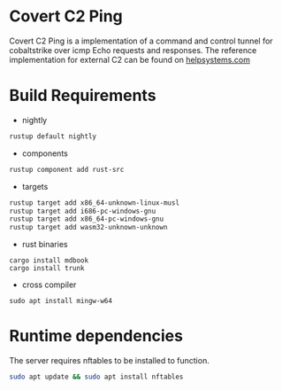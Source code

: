 # Covert C2 Ping

Covert C2 Ping is a implementation of a command and control tunnel for cobaltstrike
 over icmp Echo requests and responses.  The reference implementation for external C2
 can be found on [helpsystems.com](https://hstechdocs.helpsystems.com/manuals/cobaltstrike/current/userguide/content/topics/listener-infrastructue_external-c2.htm?cshid=1043)

 # Build Requirements

- nightly

```bash
rustup default nightly
```

- components

```bash
rustup component add rust-src
```

- targets

```bash
rustup target add x86_64-unknown-linux-musl
rustup target add i686-pc-windows-gnu
rustup target add x86_64-pc-windows-gnu
rustup target add wasm32-unknown-unknown
```

- rust binaries

```
cargo install mdbook
cargo install trunk
```

- cross compiler
```
sudo apt install mingw-w64
```


# Runtime dependencies

The server requires nftables to be installed to function.

```bash
sudo apt update && sudo apt install nftables
```